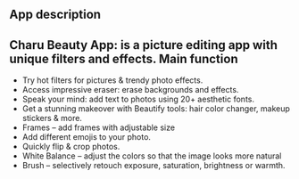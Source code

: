 App description
---------------------------
Charu Beauty App: is a picture editing app with unique filters and effects.
Main function
-----------------
- Try hot filters for pictures & trendy photo effects.
- Access impressive eraser: erase backgrounds and effects.
- Speak your mind: add text to photos using 20+ aesthetic fonts.
- Get a stunning makeover with Beautify tools: hair color changer, makeup
stickers & more.
- Frames – add frames with adjustable size
- Add different emojis to your photo.
- Quickly flip & crop photos.
- White Balance – adjust the colors so that the image looks more natural
- Brush – selectively retouch exposure, saturation, brightness or warmth.
